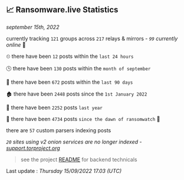 
## 📈 Ransomware.live Statistics
_september 15th, 2022_

currently tracking `121` groups across `217` relays & mirrors - _`99` currently online_ 📡

⏲ there have been `12` posts within the `last 24 hours`

🕓 there have been `130` posts within the `month of september`

📅 there have been `672` posts within the `last 90 days`

🏚 there have been `2448` posts since the `1st January 2022`

🚀 there have been `2252` posts `last year`

🦕 there have been `4734` posts `since the dawn of ransomwatch` 🐣

there are `57` custom parsers indexing posts

_`20` sites using v2 onion services are no longer indexed - [support.torproject.org](https://support.torproject.org/onionservices/v2-deprecation/)_

> see the project [README](https://github.com/jmousqueton/ransomwatch#readme) for backend technicals



Last update : _Thursday 15/09/2022 17.03 (UTC)_

